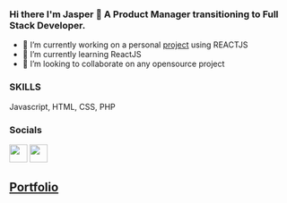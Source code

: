 ### Hi there I'm Jasper 👋 A Product Manager transitioning to Full Stack Developer.

<!--
**jasper1001/jasper1001** is a ✨ _special_ ✨ repository because its `README.md` (this file) appears on your GitHub profile.
-->
- 🔭 I’m currently working on a personal <a href="https://crypto-bros-calculator.vercel.app/">project</a> using REACTJS 
- 🌱 I’m currently learning ReactJS
- 👯 I’m looking to collaborate on any opensource project



### SKILLS

 <p>Javascript, HTML, CSS, PHP</p>


### Socials
<a href="https://www.linkedin.com/in/jasper-manalo-006207126/"><img src="https://raw.githubusercontent.com/danielcranney/readme-generator/main/public/icons/socials/linkedin.svg" heigth="32" width="32" max-width="100%"></a>
<a href="https://twitter.com/jaspercoding"><img src="https://raw.githubusercontent.com/danielcranney/readme-generator/main/public/icons/socials/twitter.svg" heigth="32" width="32" max-width="100%"></a>

## <a href="https://jasper-portfolio.vercel.app/">Portfolio</a>



